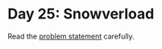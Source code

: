 # Day 25: Snowverload

Read the [problem statement](https://adventofcode.com/2023/day/25) carefully.
